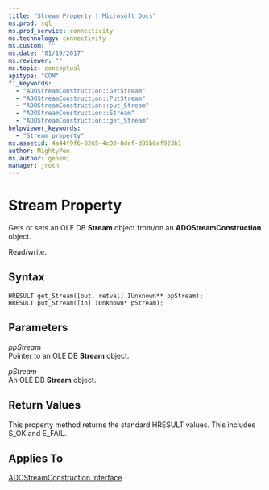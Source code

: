 ```yaml
---
title: "Stream Property | Microsoft Docs"
ms.prod: sql
ms.prod_service: connectivity
ms.technology: connectivity
ms.custom: ""
ms.date: "01/19/2017"
ms.reviewer: ""
ms.topic: conceptual
apitype: "COM"
f1_keywords: 
  - "ADOStreamConstruction::GetStream"
  - "ADOStreamConstruction::PutStream"
  - "ADOStreamConstruction::put_Stream"
  - "ADOStreamConstruction::Stream"
  - "ADOStreamConstruction::get_Stream"
helpviewer_keywords: 
  - "Stream property"
ms.assetid: 4a44f9f6-0265-4c00-8def-d85b6af923b1
author: MightyPen
ms.author: genemi
manager: jroth
---
```

# Stream Property
Gets or sets an OLE DB **Stream** object from/on an **ADOStreamConstruction** object.  
  
 Read/write.  
  
## Syntax  
  
```  
HRESULT get_Stream([out, retval] IUnknown** ppStream);  
HRESULT put_Stream([in] IUnknown* pStream);  
```  
  
## Parameters  
 *ppStream*  
 Pointer to an OLE DB **Stream** object.  
  
 *pStream*  
 An OLE DB **Stream** object.  
  
## Return Values  
 This property method returns the standard HRESULT values. This includes S_OK and E_FAIL.  
  
## Applies To  
 [ADOStreamConstruction Interface](../../../ado/reference/ado-api/adostreamconstruction-interface.md)
